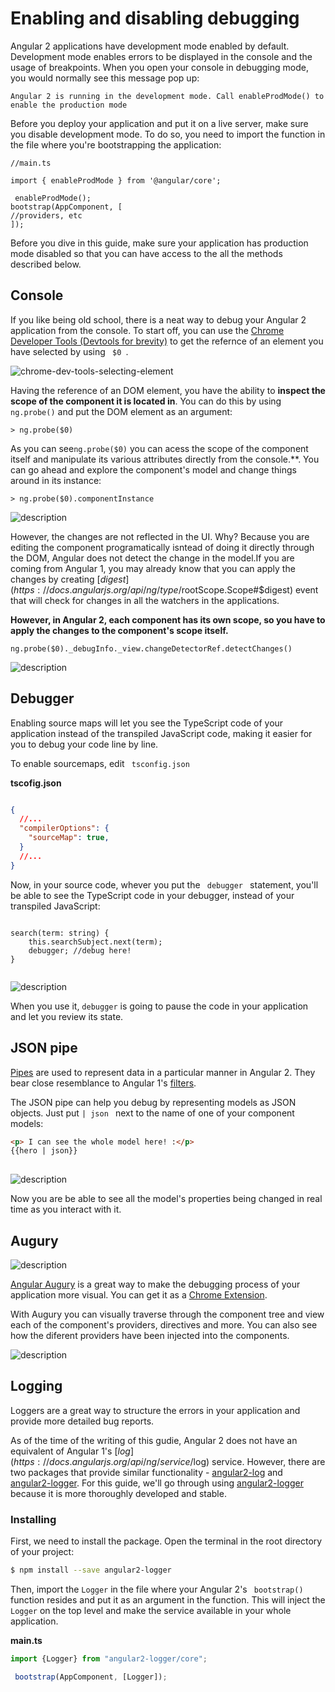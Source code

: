 # Enabling and disabling debugging



Angular 2 applications have development mode enabled by default. Development mode enables errors to be displayed in the console and the usage of breakpoints. When you open your console in debugging mode, you would normally see this message pop up:
```
Angular 2 is running in the development mode. Call enableProdMode() to enable the production mode
```

Before you deploy your application and put it on a live server, make sure you disable development mode. To do so, you need to import the function in the file where you're bootstrapping the application:

```
//main.ts

import { enableProdMode } from '@angular/core';

 enableProdMode();
bootstrap(AppComponent, [
//providers, etc
]);

```

Before you dive in this guide, make sure your application has production mode disabled so that you can have access to the all the methods described below.



## Console
If you like being old school, there is a neat way to debug your Angular 2 application from the console.
To start off, you can use the [Chrome Developer Tools (Devtools for brevity)](https://developer.chrome.com/devtools) to get the refernce of an element you have selected by using <code> $0 </code>.

![chrome-dev-tools-selecting-element](https://raw.githubusercontent.com/pluralsight/guides/master/images/3d8e63dc-d62e-433d-88ae-347d436b452a.gif)


Having the reference of an DOM element, you have the ability to **inspect the scope of the component it is located in**. You can do this by using <code>ng.probe()</code> and put the DOM element as an argument:
```
> ng.probe($0)
```

As you can see<code>ng.probe($0)</code> you can acess the scope of the component itself and manipulate its various attributes directly from the console.**. You can go ahead and explore the component's model and change things around in its instance:

```
> ng.probe($0).componentInstance
```



![description](https://raw.githubusercontent.com/pluralsight/guides/master/images/b0b6563f-3a82-4cd5-aeb5-55f9cb993376.gif)


However, the changes are not reflected in the UI. Why?
Because you are editing the component programatically isntead of doing it directly through the DOM, Angular does not detect the change in the model.If you are coming from Angular 1, you may already know that you can apply the changes by creating [$digest](https://docs.angularjs.org/api/ng/type/$rootScope.Scope#$digest) event that will check for changes in all the watchers in the applications.

**However, in Angular 2, each component has its own scope, so you have to apply the changes to the component's scope itself.**

```
ng.probe($0)._debugInfo._view.changeDetectorRef.detectChanges()

```



![description](https://raw.githubusercontent.com/pluralsight/guides/master/images/384ceda7-7415-4229-b83a-574af117e820.gif)

## Debugger
Enabling source maps will let you see the TypeScript code of your application instead of the transpiled JavaScript code, making it easier for you to debug your code line by line.

To enable sourcemaps, edit <code> tsconfig.json </code>

**tscofig.json**
```json

{
  //...
  "compilerOptions": {
    "sourceMap": true,
  }
  //...
}
```

Now, in your source code, whever you put the <code> debugger </code> statement, you'll be able to see the TypeScript code in your debugger, instead of your transpiled JavaScript:
```

search(term: string) { 
    this.searchSubject.next(term); 
    debugger; //debug here!
}
    
```


![description](https://raw.githubusercontent.com/pluralsight/guides/master/images/ec5840ee-3d67-4fdd-a532-f0649aba9899.06)

 When you use it, <code>debugger</code> is going to pause the code in your application and let you review its state. 
##  JSON pipe

 [Pipes](https://angular.io/docs/ts/latest/guide/pipes.html) are used to represent data in a particular manner in Angular 2. They bear close resemblance to Angular 1's [filters](https://docs.angularjs.org/api/ng/filter/filter). 
 
 The JSON pipe can help you debug by representing models as JSON objects. Just put  <code>| json </code> next to the name of one of your component models:
 
```html
<p> I can see the whole model here! :</p>
{{hero | json}}
 
```


![description](https://raw.githubusercontent.com/pluralsight/guides/master/images/fc69c2d4-829d-4f52-80d7-254a66969fe1.04)

Now you are  be able to see all the model's properties being changed in real time as you interact with it.


## Augury


![description](https://raw.githubusercontent.com/pluralsight/guides/master/images/bba01541-7175-4ec5-8e58-59416799ac79.05)

[Angular Augury](https://augury.angular.io/) is a great way to make the debugging process of your application more visual. You can get it as a [Chrome Extension](https://chrome.google.com/webstore/detail/augury/elgalmkoelokbchhkhacckoklkejnhcd).



With Augury you can visually traverse through the component tree and view each of the component's providers, directives and more. You can also see how the diferent providers have been injected into the components.


![description](https://raw.githubusercontent.com/pluralsight/guides/master/images/b9775ff9-8efc-4b92-a7dc-c91bc146fb71.gif)

## Logging

 Loggers are a great way to structure the errors in your application and provide more detailed bug reports.
 
 As of the time of the writing of this gudie, Angular 2 does not have an equivalent of Angular 1's [$log](https://docs.angularjs.org/api/ng/service/$log) service. However, there are two packages that provide similar functionality - [angular2-log](https://www.npmjs.com/package/angular2-log) and [angular2-logger](https://www.npmjs.com/package/angular2-logger). For this guide, we'll go through using [angular2-logger](https://www.npmjs.com/package/angular2-logger) because it is more thoroughly developed and stable.
 
 ### Installing
 
 First, we need to install the package. Open the terminal in the root directory of your project:
 
```bash
$ npm install --save angular2-logger
```
 
 Then, import the <code>Logger</code> in the file where your Angular 2's  <code> bootstrap() </code> function resides and put it as an argument in the function. This will inject the <code>Logger</code> on the top level and  make the service available in your whole application.
 
 **main.ts**
 ```typescript
 import {Logger} from "angular2-logger/core";
 ```
 
```typescript
 bootstrap(AppComponent, [Logger]);
 ```
